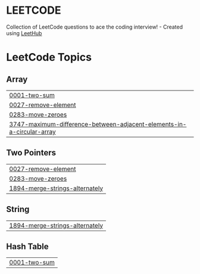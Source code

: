 # LEETCODE
Collection of LeetCode questions to ace the coding interview! - Created using [LeetHub](https://github.com/QasimWani/LeetHub)

<!---LeetCode Topics Start-->
# LeetCode Topics
## Array
|  |
| ------- |
| [0001-two-sum](https://github.com/ASEEMNIHAL1/LEETCODE/tree/master/0001-two-sum) |
| [0027-remove-element](https://github.com/ASEEMNIHAL1/LEETCODE/tree/master/0027-remove-element) |
| [0283-move-zeroes](https://github.com/ASEEMNIHAL1/LEETCODE/tree/master/0283-move-zeroes) |
| [3747-maximum-difference-between-adjacent-elements-in-a-circular-array](https://github.com/ASEEMNIHAL1/LEETCODE/tree/master/3747-maximum-difference-between-adjacent-elements-in-a-circular-array) |
## Two Pointers
|  |
| ------- |
| [0027-remove-element](https://github.com/ASEEMNIHAL1/LEETCODE/tree/master/0027-remove-element) |
| [0283-move-zeroes](https://github.com/ASEEMNIHAL1/LEETCODE/tree/master/0283-move-zeroes) |
| [1894-merge-strings-alternately](https://github.com/ASEEMNIHAL1/LEETCODE/tree/master/1894-merge-strings-alternately) |
## String
|  |
| ------- |
| [1894-merge-strings-alternately](https://github.com/ASEEMNIHAL1/LEETCODE/tree/master/1894-merge-strings-alternately) |
## Hash Table
|  |
| ------- |
| [0001-two-sum](https://github.com/ASEEMNIHAL1/LEETCODE/tree/master/0001-two-sum) |
<!---LeetCode Topics End-->